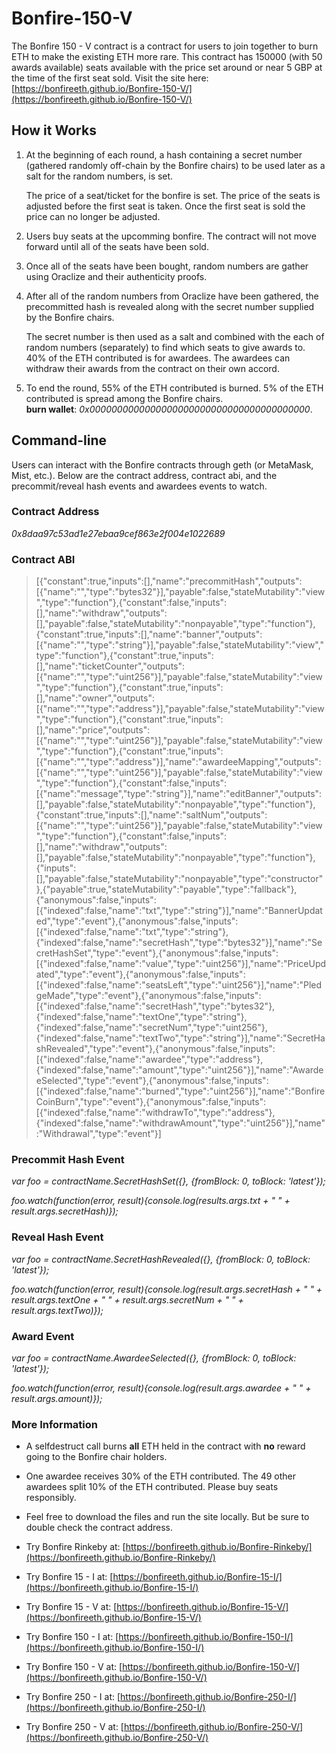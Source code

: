 # Bonfire-150-V
The Bonfire 150 - V contract is a contract for users to join together to burn ETH to make the existing ETH more rare. This contract has 150000 (with 50 awards available) seats available with the price set around or near 5 GBP at the time of the first seat sold. Visit the site here: [https://bonfireeth.github.io/Bonfire-150-V/](https://bonfireeth.github.io/Bonfire-150-V/)


## How it Works
1. At the beginning of each round, a hash containing a secret number (gathered randomly off-chain by the Bonfire chairs) to be used later as a salt for the random numbers, is set.

   The price of a seat/ticket for the bonfire is set. The price of the seats is adjusted before the first seat is taken. Once the first seat is sold the price can no longer be adjusted.
   
2. Users buy seats at the upcomming bonfire. The contract will not move forward until all of the seats have been sold.

3. Once all of the seats have been bought, random numbers are gather using Oraclize and their authenticity proofs.

4. After all of the random numbers from Oraclize have been gathered, the precommitted hash is revealed along with the secret number supplied by the Bonfire chairs. 

   The secret number is then used as a salt and combined with the each of random numbers (separately) to find which seats to give awards to. 40% of the ETH contributed is for awardees. The awardees can withdraw their awards from the contract on their own accord.
   
5. To end the round, 55% of the ETH contributed is burned. 5% of the ETH contributed is spread among the Bonfire chairs.   
   **burn wallet**: *0x0000000000000000000000000000000000000000*.  
   
   
## Command-line
Users can interact with the Bonfire contracts through geth (or MetaMask, Mist, etc.). Below are the contract address, contract abi, and the precommit/reveal hash events and awardees events to watch.

### Contract Address
*0x8daa97c53ad1e27ebaa9cef863e2f004e1022689*

### Contract ABI
> [{"constant":true,"inputs":[],"name":"precommitHash","outputs":[{"name":"","type":"bytes32"}],"payable":false,"stateMutability":"view","type":"function"},{"constant":false,"inputs":[],"name":"withdraw","outputs":[],"payable":false,"stateMutability":"nonpayable","type":"function"},{"constant":true,"inputs":[],"name":"banner","outputs":[{"name":"","type":"string"}],"payable":false,"stateMutability":"view","type":"function"},{"constant":true,"inputs":[],"name":"ticketCounter","outputs":[{"name":"","type":"uint256"}],"payable":false,"stateMutability":"view","type":"function"},{"constant":true,"inputs":[],"name":"owner","outputs":[{"name":"","type":"address"}],"payable":false,"stateMutability":"view","type":"function"},{"constant":true,"inputs":[],"name":"price","outputs":[{"name":"","type":"uint256"}],"payable":false,"stateMutability":"view","type":"function"},{"constant":true,"inputs":[{"name":"","type":"address"}],"name":"awardeeMapping","outputs":[{"name":"","type":"uint256"}],"payable":false,"stateMutability":"view","type":"function"},{"constant":false,"inputs":[{"name":"message","type":"string"}],"name":"editBanner","outputs":[],"payable":false,"stateMutability":"nonpayable","type":"function"},{"constant":true,"inputs":[],"name":"saltNum","outputs":[{"name":"","type":"uint256"}],"payable":false,"stateMutability":"view","type":"function"},{"constant":false,"inputs":[],"name":"withdraw","outputs":[],"payable":false,"stateMutability":"nonpayable","type":"function"},{"inputs":[],"payable":false,"stateMutability":"nonpayable","type":"constructor"},{"payable":true,"stateMutability":"payable","type":"fallback"},{"anonymous":false,"inputs":[{"indexed":false,"name":"txt","type":"string"}],"name":"BannerUpdated","type":"event"},{"anonymous":false,"inputs":[{"indexed":false,"name":"txt","type":"string"},{"indexed":false,"name":"secretHash","type":"bytes32"}],"name":"SecretHashSet","type":"event"},{"anonymous":false,"inputs":[{"indexed":false,"name":"value","type":"uint256"}],"name":"PriceUpdated","type":"event"},{"anonymous":false,"inputs":[{"indexed":false,"name":"seatsLeft","type":"uint256"}],"name":"PledgeMade","type":"event"},{"anonymous":false,"inputs":[{"indexed":false,"name":"secretHash","type":"bytes32"},{"indexed":false,"name":"textOne","type":"string"},{"indexed":false,"name":"secretNum","type":"uint256"},{"indexed":false,"name":"textTwo","type":"string"}],"name":"SecretHashRevealed","type":"event"},{"anonymous":false,"inputs":[{"indexed":false,"name":"awardee","type":"address"},{"indexed":false,"name":"amount","type":"uint256"}],"name":"AwardeeSelected","type":"event"},{"anonymous":false,"inputs":[{"indexed":false,"name":"burned","type":"uint256"}],"name":"BonfireCoinBurn","type":"event"},{"anonymous":false,"inputs":[{"indexed":false,"name":"withdrawTo","type":"address"},{"indexed":false,"name":"withdrawAmount","type":"uint256"}],"name":"Withdrawal","type":"event"}]


### Precommit Hash Event
*var foo = contractName.SecretHashSet({}, {fromBlock: 0, toBlock: 'latest'});*

*foo.watch(function(error, result){console.log(results.args.txt + " " + result.args.secretHash)});*

### Reveal Hash Event
*var foo = contractName.SecretHashRevealed({}, {fromBlock: 0, toBlock: 'latest'});*

*foo.watch(function(error, result){console.log(result.args.secretHash + " " + result.args.textOne + " " + result.args.secretNum + " " + result.args.textTwo)});*

### Award Event
*var foo = contractName.AwardeeSelected({}, {fromBlock: 0, toBlock: 'latest'});*

*foo.watch(function(error, result){console.log(result.args.awardee + " " + result.args.amount)});*


### More Information
* A selfdestruct call burns **all** ETH held in the contract with **no** reward going to the Bonfire chair holders.

* One awardee receives 30% of the ETH contributed. The 49 other awardees split 10% of the ETH contributed. Please buy seats responsibly.

* Feel free to download the files and run the site locally. But be sure to double check the contract address.

* Try Bonfire Rinkeby at: [https://bonfireeth.github.io/Bonfire-Rinkeby/](https://bonfireeth.github.io/Bonfire-Rinkeby/)

* Try Bonfire 15 - I at: [https://bonfireeth.github.io/Bonfire-15-I/](https://bonfireeth.github.io/Bonfire-15-I/)

* Try Bonfire 15 - V at: [https://bonfireeth.github.io/Bonfire-15-V/](https://bonfireeth.github.io/Bonfire-15-V/)

* Try Bonfire 150 - I at: [https://bonfireeth.github.io/Bonfire-150-I/](https://bonfireeth.github.io/Bonfire-150-I/)

* Try Bonfire 150 - V at: [https://bonfireeth.github.io/Bonfire-150-V/](https://bonfireeth.github.io/Bonfire-150-V/)

* Try Bonfire 250 - I at: [https://bonfireeth.github.io/Bonfire-250-I/](https://bonfireeth.github.io/Bonfire-250-I/)

* Try Bonfire 250 - V at: [https://bonfireeth.github.io/Bonfire-250-V/](https://bonfireeth.github.io/Bonfire-250-V/)
